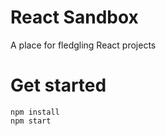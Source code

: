 # React Sandbox

A place for fledgling React projects

# Get started

```
npm install
npm start
```
